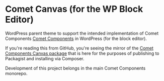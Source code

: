 # Comet Canvas (for the WP Block Editor)

WordPress parent theme to support the intended implementation of Comet Components [Comet Components](https://cometcomponents.io) in WordPress (for the block editor).

If you're reading this from GitHub, you're seeing the mirror of the [Comet Components Canvas package](https://github.com/doubleedesign/comet-components/tree/master/packages/comet-canvas) that is here for the purposes of publishing to Packagist and installing via Composer.

Development of this project belongs in the main Comet Components monorepo.
